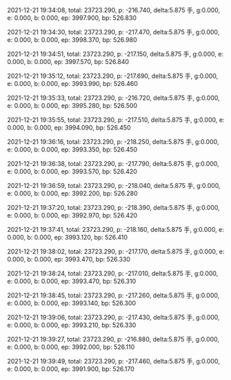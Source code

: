 2021-12-21 19:34:08, total: 23723.290, p: -216.740, delta:5.875 手, g:0.000, e: 0.000, b: 0.000, ep: 3997.900, bp: 526.830

2021-12-21 19:34:30, total: 23723.290, p: -217.470, delta:5.875 手, g:0.000, e: 0.000, b: 0.000, ep: 3998.370, bp: 526.980

2021-12-21 19:34:51, total: 23723.290, p: -217.150, delta:5.875 手, g:0.000, e: 0.000, b: 0.000, ep: 3997.570, bp: 526.840

2021-12-21 19:35:12, total: 23723.290, p: -217.690, delta:5.875 手, g:0.000, e: 0.000, b: 0.000, ep: 3993.990, bp: 526.460

2021-12-21 19:35:33, total: 23723.290, p: -216.720, delta:5.875 手, g:0.000, e: 0.000, b: 0.000, ep: 3995.280, bp: 526.500

2021-12-21 19:35:55, total: 23723.290, p: -217.510, delta:5.875 手, g:0.000, e: 0.000, b: 0.000, ep: 3994.090, bp: 526.450

2021-12-21 19:36:16, total: 23723.290, p: -218.250, delta:5.875 手, g:0.000, e: 0.000, b: 0.000, ep: 3993.350, bp: 526.450

2021-12-21 19:36:38, total: 23723.290, p: -217.790, delta:5.875 手, g:0.000, e: 0.000, b: 0.000, ep: 3993.570, bp: 526.420

2021-12-21 19:36:59, total: 23723.290, p: -218.040, delta:5.875 手, g:0.000, e: 0.000, b: 0.000, ep: 3992.200, bp: 526.280

2021-12-21 19:37:20, total: 23723.290, p: -218.390, delta:5.875 手, g:0.000, e: 0.000, b: 0.000, ep: 3992.970, bp: 526.420

2021-12-21 19:37:41, total: 23723.290, p: -218.160, delta:5.875 手, g:0.000, e: 0.000, b: 0.000, ep: 3993.120, bp: 526.410

2021-12-21 19:38:02, total: 23723.290, p: -217.170, delta:5.875 手, g:0.000, e: 0.000, b: 0.000, ep: 3993.470, bp: 526.330

2021-12-21 19:38:24, total: 23723.290, p: -217.010, delta:5.875 手, g:0.000, e: 0.000, b: 0.000, ep: 3993.470, bp: 526.310

2021-12-21 19:38:45, total: 23723.290, p: -217.260, delta:5.875 手, g:0.000, e: 0.000, b: 0.000, ep: 3993.140, bp: 526.300

2021-12-21 19:39:06, total: 23723.290, p: -217.430, delta:5.875 手, g:0.000, e: 0.000, b: 0.000, ep: 3993.210, bp: 526.330

2021-12-21 19:39:27, total: 23723.290, p: -216.880, delta:5.875 手, g:0.000, e: 0.000, b: 0.000, ep: 3992.000, bp: 526.110

2021-12-21 19:39:49, total: 23723.290, p: -217.460, delta:5.875 手, g:0.000, e: 0.000, b: 0.000, ep: 3991.900, bp: 526.170